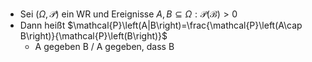 - Sei $\left(\Omega,\mathcal{P}\right)$ ein WR und Ereignisse $A,B\subseteq\Omega:\mathcal{P\left(B\right)>0}$
- Dann heißt $\mathcal{P}\left(A|B\right)=\frac{\mathcal{P}\left(A\cap B\right)}{\mathcal{P}\left(B\right)}$
	- A gegeben B / A gegeben, dass B